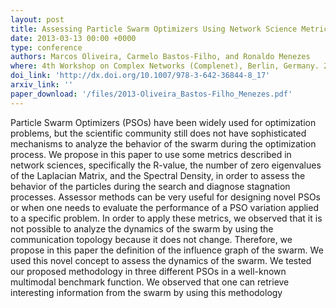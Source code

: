 ```yaml
---
layout: post
title: Assessing Particle Swarm Optimizers Using Network Science Metrics
date: 2013-03-13 00:00 +0000
type: conference
authors: Marcos Oliveira, Carmelo Bastos-Filho, and Ronaldo Menezes
where: 4th Workshop on Complex Networks (Complenet), Berlin, Germany. 2013.
doi_link: 'http://dx.doi.org/10.1007/978-3-642-36844-8_17'
arxiv_link: ''
paper_download: '/files/2013-Oliveira_Bastos-Filho_Menezes.pdf'
---
```

Particle Swarm Optimizers (PSOs) have been widely used for optimization problems, but the scientific community still does not have sophisticated mechanisms to analyze the behavior of the swarm during the optimization process. We propose in this paper to use some metrics described in network sciences, specifically the R-value, the number of zero eigenvalues of the Laplacian Matrix, and the Spectral Density, in order to assess the behavior of the particles during the search and diagnose stagnation processes. Assessor methods can be very useful for designing novel PSOs or when one needs to evaluate the performance of a PSO variation applied to a specific problem. In order to apply these metrics, we observed that it is not possible to analyze the dynamics of the swarm by using the communication topology because it does not change. Therefore, we propose in this paper the definition of the influence graph of the swarm. We used this novel concept to assess the dynamics of the swarm. We tested our proposed methodology in three different PSOs in a well-known multimodal benchmark function. We observed that one can retrieve interesting information from the swarm by using this methodology
